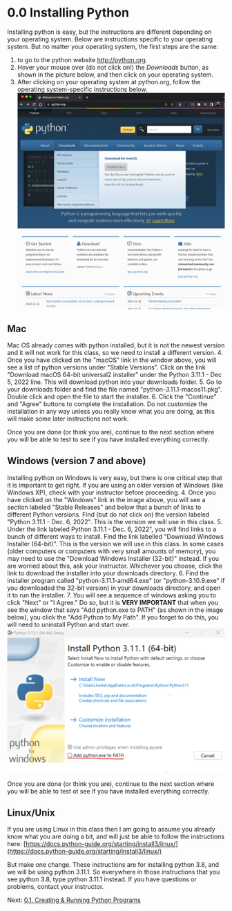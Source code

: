 # 0.0 Installing Python

Installing python is easy, but the instructions are different depending on your operating system. 
Below are instructions specific to your operating system. But no matter your operating system, the first steps are 
the same:
1. to go to the python website http://python.org.
2. Hover your mouse over (do not click on!) the *Downloads* button, as shown in the picture below, and then click on 
your operating system. 
3. After clicking on your operating system at python.org, follow the operating system-specific instructions below.
![Image of Python.org's OS dropbeown menu](../images/python_org.png)

## Mac

Mac OS already comes with python installed, but it is not the newest version and it will not work for this class, so 
we need to install a different version. 
4. Once you have clicked on the "macOS" link in the window above, you will see a list of python versions under 
"Stable Versions". Click on the link "Download macOS 64-bit universal2 installer" under the Python 3.11.1 - Dec 5, 
2022 line. This will download python into your downloads folder.
5. Go to your downloads folder and find the file named "python-3.11.1-macos11.pkg". Double click and open the file 
to start the installer.
6. Click the "Continue" and "Agree" buttons to complete the installation. Do not customize the installation in any way 
unless you really know what you are doing, as this will make some later instructions not work.

Once you are done (or think you are), continue to the next section where you will be able to test to see if you have 
installed everything correctly.


## Windows (version 7 and above)

Installing python on Windows is very easy, but there is one critical step that it is important to get right. If you 
are using an older version of Windows (like Windows XP), check with your instructor before proceeding.
4. Once you have clicked on the "Windows" link in the image above, you will see a section labeled "Stable Releases" 
and below that a bunch of links to different Python versions. Find (but do not click on) the version labeled 
"Python 3.11.1 - Dec. 6, 2022". This is the version we will use in this class.
5. Under the link labeled Python 3.11.1 - Dec. 6, 2022", you will find links to a bunch of different ways to install. 
Find the link labelled "Download Windows Installer (64-bit)". This is the version we will use in this class. In some 
cases (older computers or computers with very small amounts of memory), you may need to use the "Download Windows 
Installer (32-bit)" instead. If you are worried about this, ask your instructor. Whichever you choose, click the link 
to download the installer into your downloads directory.
6. Find the installer program called "python-3.11.1-amd64.exe" (or "python-3.10.9.exe" if you downloaded the 32-bit 
version) in your downloads directory, and open it to run the installer.
7. You will see a sequence of windows asking you  to click "Next" or "I Agree." Do so, but it is **VERY IMPORTANT** 
that when you see the window that says "Add python.exe to PATH" (as shown in the image below), you click the "Add Python 
to My Path". If you forget to do this, you will need to 
uninstall Python and start over.
![Screenshot of windows python installer](../images/windows_install.png)

Once you are done (or think you are), continue to the next section where you will be able to test ot see if you have 
installed everything correctly.


## Linux/Unix

If you are using Linux in this class then I am going to assume you already know what you are doing a bit, and will 
just be able to follow the instructions here:
[https://docs.python-guide.org/starting/install3/linux/](https://docs.python-guide.org/starting/install3/linux/)

But make one change. These instructions are for installing python 3.8, and we will be using python 3.11.1. So 
everywhere in those instructions that you see python 3.8, type python 3.11.1 instead. If you have questions or 
problems, contact your instructor.

Next: [0.1. Creating & Running Python Programs](0.1.%20Creating%20&%20Running%20Python%20Programs.md)